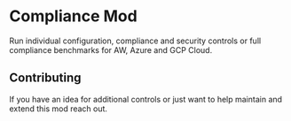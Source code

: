 

# Compliance Mod

Run individual configuration, compliance and security controls or full compliance benchmarks for AW, Azure and GCP Cloud.


## Contributing

If you have an idea for additional controls or just want to help maintain and extend this mod reach out.


